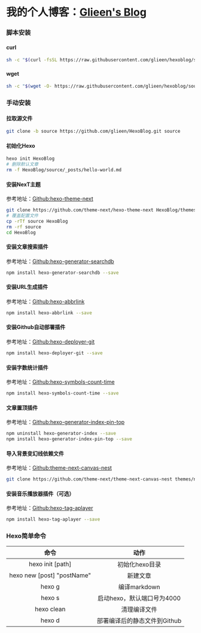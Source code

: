 # 我的个人博客：[Glieen's Blog](https://glieen.cn)

### 脚本安装

#### curl

``` bash
sh -c "$(curl -fsSL https://raw.githubusercontent.com/glieen/hexoblog/source/install.sh)"
```

#### wget

``` bash
sh -c "$(wget -O- https://raw.githubusercontent.com/glieen/hexoblog/source/install.sh)"
```

### 手动安装

#### 拉取源文件

```bash
git clone -b source https://github.com/glieen/HexoBlog.git source
```
#### 初始化Hexo

```bash
hexo init HexoBlog
# 删除默认文章
rm -f HexoBlog/source/_posts/hello-world.md
```

#### 安装NexT主题

参考地址：[Github:hexo-theme-next](https://github.com/theme-next/hexo-theme-next)

```bash
git clone https://github.com/theme-next/hexo-theme-next HexoBlog/themes/next
# 覆盖配置文件
cp -rTf source HexoBlog
rm -rf source
cd HexoBlog
```
#### 安装文章搜索插件

参考地址：[Github:hexo-generator-searchdb](https://github.com/theme-next/hexo-generator-searchdb)

```bash
npm install hexo-generator-searchdb --save
```

#### 安装URL生成插件

参考地址：[Github:hexo-abbrlink](https://github.com/rozbo/hexo-abbrlink)

```bash
npm install hexo-abbrlink --save
```

#### 安装Github自动部署插件

参考地址：[Github:hexo-deployer-git](https://github.com/hexojs/hexo-deployer-git)

```bash
npm install hexo-deployer-git --save
```

#### 安装字数统计插件

参考地址：[Github:hexo-symbols-count-time](https://github.com/theme-next/hexo-symbols-count-time)

```bash
npm install hexo-symbols-count-time --save
```

#### 文章置顶插件

参考地址：[Github:hexo-generator-index-pin-top](https://github.com/netcan/hexo-generator-index-pin-top)

```bash
npm uninstall hexo-generator-index --save
npm install hexo-generator-index-pin-top --save
```

#### 导入背景变幻线依赖文件

参考地址：[Github:theme-next-canvas-nest](https://github.com/theme-next/theme-next-canvas-nest)

```bash
git clone https://github.com/theme-next/theme-next-canvas-nest themes/next/source/lib/canvas-nest
```
#### 安装音乐播放器插件（可选）

参考地址：[Github:hexo-tag-aplayer](https://github.com/MoePlayer/hexo-tag-aplayer)

```bash
npm install hexo-tag-aplayer --save
```

### Hexo简单命令

|            命令            |             动作             |
| :------------------------: | :--------------------------: |
|      hexo init [path]      |        初始化hexo目录        |
| hexo new [post] "postName" |           新建文章           |
|           hexo g           |         编译markdown         |
|           hexo s           |  启动hexo，默认端口号为4000  |
|         hexo clean         |         清理编译文件         |
|           hexo d           | 部署编译后的静态文件到Github |

